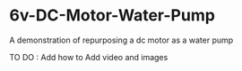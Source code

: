 # 6v-DC-Motor-Water-Pump
A demonstration of repurposing a dc motor as a water pump

TO DO :
Add how to
Add video and images
